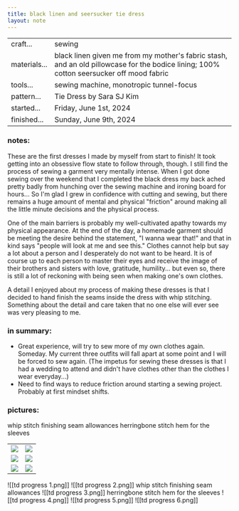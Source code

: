 ```yaml
---
title: black linen and seersucker tie dress
layout: note
---
```


|||
|-|-| 
|craft...| sewing
|materials...| black linen given me from my mother's fabric stash, and an old pillowcase for the bodice lining; 100% cotton seersucker off mood fabric 
|tools...|  sewing machine, monotropic tunnel-focus
|pattern...| Tie Dress by Sara SJ Kim
|started...| Friday, June 1st, 2024
|finished...| Sunday, June 9th, 2024

### notes:

These are the first dresses I made by myself from start to finish! It took getting into an obsessive flow state to follow through, though. I still find the process of sewing a garment very mentally intense. When I got done sewing over the weekend that I completed the black dress my back ached pretty badly from hunching over the sewing machine and ironing board for hours... So I'm glad I grew in confidence with cutting and sewing, but there remains a huge amount of mental and physical "friction" around making all the little minute decisions and the physical process. 

One of the main barriers is probably my well-cultivated apathy towards my physical appearance. At the end of the day, a homemade garment should be meeting the desire behind the statement, "I wanna wear that!" and that in kind says "people will look at me and see this." Clothes cannot help but say a lot about a person and I desperately do not want to be heard. It is of course up to each person to master their eyes and receive the image of their brothers and sisters with love, gratitude, humility... but even so, there is still a lot of reckoning with being seen when making one's own clothes.

A detail I enjoyed about my process of making these dresses is that I decided to hand finish the seams inside the dress with whip stitching. Something about the detail and care taken that no one else will ever see was very pleasing to me.
### in summary:
* Great experience, will try to sew more of my own clothes again. Someday. My current three outfits will fall apart at some point and I will be forced to sew again. (The impetus for sewing these dresses is that I had a wedding to attend and didn't have clothes other than the clothes I wear everyday...)
* Need to find ways to reduce friction around starting a sewing project. Probably at first mindset shifts.

### pictures:

<table>
	<tr>
		<td><img src="{{ site.baseurl }}/assets//td progress 1.png"/></td>
		<td><img src="{{ site.baseurl }}/assets//td progress 2.png"/></td>
		whip stitch finishing seam allowances
	</tr>
	<tr>
		<td><img src="{{ site.baseurl }}/assets//td dress 3.png"/></td>
		herringbone stitch hem for the sleeves
		<td><img src="{{ site.baseurl }}/assets//td dress 4.png"/></td>
	</tr>
	<tr>
		<td><img src="{{ site.baseurl }}/assets//td dress 5.png"/></td>
		<td><img src="{{ site.baseurl }}/assets//td dress 6.png"/></td>
	</tr>
</table>

![[td progress 1.png]]
![[td progress 2.png]]
whip stitch finishing seam allowances
![[td progress 3.png]]
herringbone stitch hem for the sleeves
![[td progress 4.png]]
![[td progress 5.png]]
![[td progress 6.png]]
